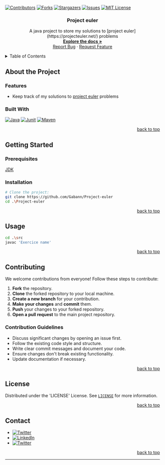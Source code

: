 <!--suppress ALL, HtmlUnknownAnchorTarget -->

[//]: # (Find and replace Project-euler with the name of your repo)

<a id="readme-top"></a>

[![Contributors][contributors-shield]][contributors-url]
[![Forks][forks-shield]][forks-url]
[![Stargazers][stars-shield]][stars-url]
[![Issues][issues-shield]][issues-url]
[![MIT License][license-shield]][license-url]

<h3 align="center">Project euler</h3>


<div align="center">
  <p>
    A java project to store my solutions to [project euler](https://projecteuler.net/) problems
    <br />
    <a href="https://github.com/Gabann/Project-euler/tree/main/documentation"><strong>Explore the docs »</strong></a>
    <br />
    <a href="https://github.com/gabann/Project-euler/issues">Report Bug</a>
    ·
    <a href="https://github.com/gabann/Project-euler/issues">Request Feature</a>
  </p>
</div>


<!-- TABLE OF CONTENTS -->
<details>
  <summary>Table of Contents</summary>
  <ol>
    <li>
      <a href="#about-the-project">About The Project</a>
      <ul>
        <li><a href="#built-with">Built With</a></li>
      </ul>
    </li>
    <li>
      <a href="#getting-started">Getting Started</a>
      <ul>
        <li><a href="#prerequisites">Prerequisites</a></li>
        <li><a href="#installation">Installation</a></li>
      </ul>
    </li>
    <li><a href="#usage">Usage</a></li>
    <li><a href="#contributing">Contributing</a></li>
    <li><a href="#license">License</a></li>
    <li><a href="#contact">Contact</a></li>
  </ol>
</details>

<!-- ABOUT THE PROJECT -->

## About the Project



### Features

- Keep track of my solutions to [project euler](https://projecteuler.net/) problems

### Built With

[![Java][Java-badge]][Java-url]
[![Junit][Junit-badge]][Junit-url]
[![Maven][maven-badge]][maven-url]

<div align="right"><a href="#readme-top">back to top</a></div>


<!-- GETTING STARTED -->

## Getting Started

### Prerequisites

[JDK](https://www.oracle.com/fr/java/technologies/downloads/)

### Installation

```bash
# Clone the project:
git clone https://github.com/Gabann/Project-euler
cd .\Project-euler
```

<div align="right"><a href="#readme-top">back to top</a></div>

    
<!-- USAGE EXAMPLES -->

## Usage

```bash
cd .\src
javac 'Exercice name'
```

<div align="right"><a href="#readme-top">back to top</a></div>


<!-- CONTRIBUTING -->

## Contributing

We welcome contributions from everyone! Follow these steps to contribute:

1. **Fork** the repository.
2. **Clone** the forked repository to your local machine.
3. **Create a new branch** for your contribution.
4. **Make your changes** and **commit** them.
5. **Push** your changes to your forked repository.
6. **Open a pull request** to the main project repository.

### Contribution Guidelines

- Discuss significant changes by opening an issue first.
- Follow the existing code style and structure.
- Write clear commit messages and document your code.
- Ensure changes don't break existing functionality.
- Update documentation if necessary.

<div align="right"><a href="#readme-top">back to top</a></div>


<!-- LICENSE -->

## License

Distributed under the 'LICENSE' License. See [`LICENSE`](https://github.com/Gabann/Project-euler/blob/main/LICENSE) for more information.

<div align="right"><a href="#readme-top">back to top</a></div>


<!-- CONTACT -->

## Contact

- [![Twitter][gmail-shield]][gmail-url]
- [![LinkedIn][linkedin-shield]][linkedin-url]
- [![Twitter][twitter-shield]][twitter-url]

<div align="right"><a href="#readme-top">back to top</a></div>


---------------------------------------------------------------

[repo-link]: https://github.com/Gabann/Project-euler

[contributors-shield]: https://img.shields.io/github/contributors/gabann/Project-euler.svg?style=for-the-badge

[contributors-url]: https://github.com/gabann/Project-euler/graphs/contributors

[forks-shield]: https://img.shields.io/github/forks/gabann/Project-euler.svg?style=for-the-badge

[forks-url]: https://github.com/gabann/Project-euler/network/members

[stars-shield]: https://img.shields.io/github/stars/gabann/Project-euler.svg?style=for-the-badge

[stars-url]: https://github.com/gabann/Project-euler/stargazers

[issues-shield]: https://img.shields.io/github/issues/gabann/Project-euler.svg?style=for-the-badge

[issues-url]: https://github.com/gabann/Project-euler/issues

[license-shield]: https://img.shields.io/github/license/gabann/Project-euler.svg?style=for-the-badge

[license-url]: https://github.com/gabann/Project-euler/blob/master/LICENSE

[linkedin-shield]: https://img.shields.io/badge/-LinkedIn-black.svg?style=for-the-badge&logo=linkedin&colorB=555

[linkedin-url]: https://linkedin.com/in/gabin-deboulogne/

[twitter-shield]: https://img.shields.io/badge/Twitter-1DA1F2?style=for-the-badge&logo=twitter&logoColor=white

[twitter-url]: https://twitter.com/gabandev

[gmail-shield]: https://img.shields.io/badge/Gmail-EA4335.svg?style=for-the-badge&logo=Gmail&logoColor=white

[gmail-url]: mailto:gabin.deboulogne@gmail.com

[Java-badge]: https://img.shields.io/badge/Java-007396?style=for-the-badge&logo=java&logoColor=white

[Java-url]: https://www.java.com/

[Junit-badge]: https://img.shields.io/badge/Junit-25A162?style=for-the-badge&logo=junit5&logoColor=white

[Junit-url]: https://junit.org/junit5/

[maven-badge]: https://img.shields.io/badge/Maven-C71A36?style=for-the-badge&logo=apache-maven&logoColor=white

[maven-url]: https://maven.apache.org/
